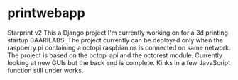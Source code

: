 # printwebapp
Starprint v2
This a Django project I'm currently working on for a 3d printing startup BAARILABS.
The project currently can be deployed only when the raspberry pi containing a octopi raspbian os is connected on same network.
The project is based on the octopi api and the octorest module.
Currently looking at new GUIs but the back end is complete.
Kinks in a few JavaScript function still under works.
